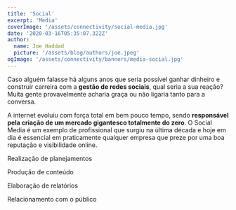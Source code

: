 ```yaml
---
title: 'Social'
excerpt: 'Media'
coverImage: '/assets/connectivity/social-media.jpg'
date: '2020-03-16T05:35:07.322Z'
author:
  name: Joe Haddad
  picture: '/assets/blog/authors/joe.jpeg'
ogImage: '/assets/connectivity/banners/media-social.jpg'
---
```


Caso alguém falasse há alguns anos que seria possível ganhar dinheiro e construir carreira com a **gestão de redes sociais**, qual seria a sua reação? Muita gente provavelmente acharia graça ou não ligaria tanto para a conversa.

A internet evoluiu com força total em bem pouco tempo, sendo **responsável pela criação de um mercado gigantesco totalmente do zero**. O Social Media é um exemplo de profissional que surgiu na última década e hoje em dia é essencial em praticamente qualquer empresa que preze por uma boa reputação e visibilidade online.

Realização de planejamentos

Produção de conteúdo

Elaboração de relatórios

Relacionamento com o público